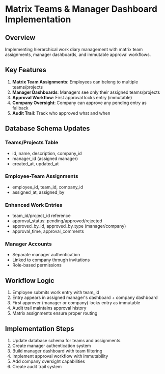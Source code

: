 # Matrix Teams & Manager Dashboard Implementation

## Overview
Implementing hierarchical work diary management with matrix team assignments, manager dashboards, and immutable approval workflows.

## Key Features
1. **Matrix Team Assignments**: Employees can belong to multiple teams/projects
2. **Manager Dashboards**: Managers see only their assigned teams/projects
3. **Approval Workflow**: First approval locks entry (immutable)
4. **Company Oversight**: Company can approve any pending entry as fallback
5. **Audit Trail**: Track who approved what and when

## Database Schema Updates

### Teams/Projects Table
- id, name, description, company_id
- manager_id (assigned manager)
- created_at, updated_at

### Employee-Team Assignments
- employee_id, team_id, company_id
- assigned_at, assigned_by

### Enhanced Work Entries
- team_id/project_id reference
- approval_status: pending/approved/rejected
- approved_by_id, approved_by_type (manager/company)
- approval_time, approval_comments

### Manager Accounts
- Separate manager authentication
- Linked to company through invitations
- Role-based permissions

## Workflow Logic
1. Employee submits work entry with team_id
2. Entry appears in assigned manager's dashboard + company dashboard
3. First approver (manager or company) locks entry as immutable
4. Audit trail maintains approval history
5. Matrix assignments ensure proper routing

## Implementation Steps
1. Update database schema for teams and assignments
2. Create manager authentication system
3. Build manager dashboard with team filtering
4. Implement approval workflow with immutability
5. Add company oversight capabilities
6. Create audit trail system